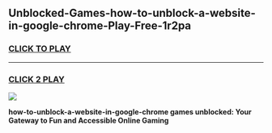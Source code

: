 
## Unblocked-Games-how-to-unblock-a-website-in-google-chrome-Play-Free-1r2pa
<h3>
<a href="https://premium76.site?title=how-to-unblock-a-website-in-google-chrome&ref=10A">CLICK TO PLAY</a></h3>
<hr>

<h3>
<a href="https://premium76.site?title=how-to-unblock-a-website-in-google-chrome&ref=10A">CLICK 2 PLAY</a>
  
</h3>

<a href="https://premium76.site?title=how-to-unblock-a-website-in-google-chrome&ref=10A"><img src="https://clearcache.store/games.png"></a>


**how-to-unblock-a-website-in-google-chrome games unblocked: Your Gateway to Fun and Accessible Online Gaming**
